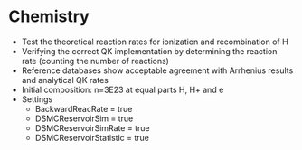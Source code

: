 # Chemistry
* Test the theoretical reaction rates for ionization and recombination of H
* Verifying the correct QK implementation by determining the reaction rate (counting the number of reactions)
* Reference databases show acceptable agreement with Arrhenius results and analytical QK rates
* Initial composition: n=3E23 at equal parts H, H+ and e
* Settings
  * BackwardReacRate       = true
  * DSMCReservoirSim       = true
  * DSMCReservoirSimRate   = true
  * DSMCReservoirStatistic = true
